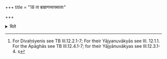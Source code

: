 +++
title = "18 ता ब्राह्मणव्याख्याताः"

+++

<details><summary>थिते</summary>

18. They are described in the Brāhmaṇa (-text).[^1]   

[^1]: For Divaḥśyenis see TB III.12.2.1-7; For their Yājyanuvākyās see III. 12.1.1. For the Apāghās see TB III.12.4.1-7; for their Yājyānuvākyas see III.12.3.1-4.   s
</details>
